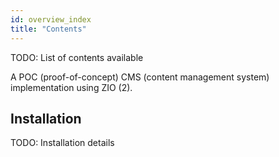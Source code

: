 ```yaml
---
id: overview_index
title: "Contents"
---
```


TODO: List of contents available

A POC (proof-of-concept) CMS (content management system) implementation using ZIO (2).

## Installation

TODO: Installation details
